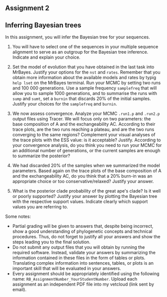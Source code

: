 ## Assignment 2
## Inferring Bayesian trees


In this assignment, you will infer the Bayesian tree for your sequences.

1. You will have to select one of the sequences in your multiple sequence alignment to serve as an outgroup for the Bayesian tree inference. Indicate and explain your choice.

2. Set the model of evolution that you have obtained in the last task into MrBayes. Justify your options for the `nst` and `rates`. Remember that you obtain more information about the available models and rates by typig `help lset` on the MrBayes terminal. Run your MCMC by setting two runs and 100 000 generations. Use a sample frequency `samplefreq` that will allow you to sample 1000 generations, and to summarise the runs with `sump` and `sumt`, set a `burnin` that discards 20% of the initial samples. Justify your choices for the `samplefreq` and `burnin`.

2. We now assess convergence. Analyze your MCMC `.run1.p` and `.run2.p` output files using Tracer. We will focus only on two parameters: the base composition of A and the exchangeability AC. According to their trace plots, are the two runs reaching a plateau, and are the two runs converging to the same regions? Complement your visual analyses of the trace plots with the ESS value: is it acceptable? Justify. According to your convergence analysis, do you think you need to run your MCMC for an additional number of generations, or the current samples are enough to summarize the posterior? 

3. We had discarded 20% of the samples when we summarized the model parameters. Based again on the trace plots of the base composition of A and the exchangeability AC, do you think that a 20% burn-in was an appropriate choice or too conservative/relaxed? Justify your answer.

4. What is the posterior clade probability of the great ape's clade? Is it well or poorly supported? Justify your answer by plotting the Bayesian tree with the respective support values. Indicate clearly which support values you are referring to.

Some notes:
* Partial grading will be given to answers that, despite being incorrect, show a good understanding of phylogenetic concepts and technical procedures. Thus, do not forget to justify all your answers and show the steps leading you to the final solution.
* Do not submit any output files that you will obtain by running the required software. Instead, validate your answers by summarizing the information contained in these files in the form of tables or plots. Translating complex information into sentences, tables, or plots is an important skill that will be evaluated in your answers.
* Every assignment should be appropriately identified using the following name: `RB_AssignmentNumber_YourStudentNumber`. Upload each assignment as an independent PDF file into my vetcloud (link sent by email).